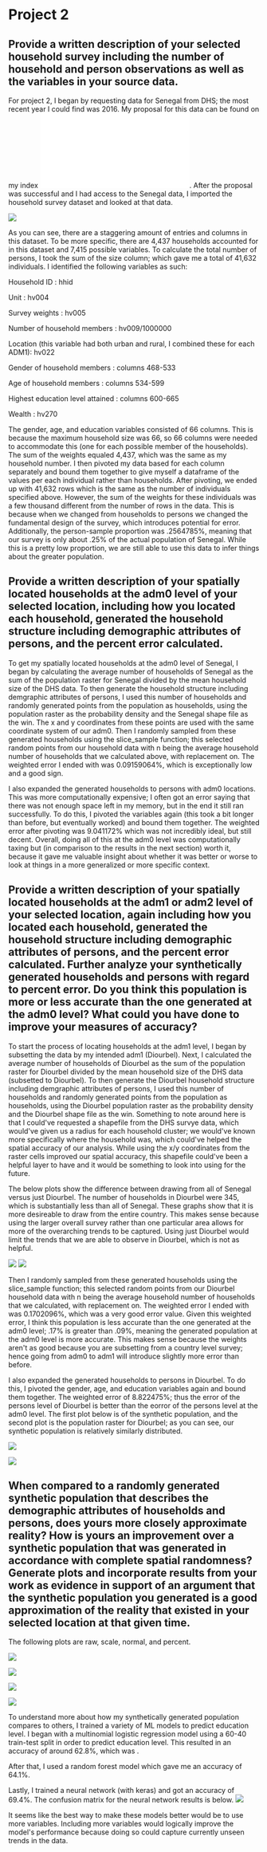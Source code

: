 # Project 2

## Provide a written description of your selected household survey including the number of household and person observations as well as the variables in your source data.

For project 2, I began by requesting data for Senegal from DHS; the most recent year I could find was 2016. My proposal for this data can be found on my index ![here](ProjectProposal2.md). 
After the proposal was successful and I had access to the Senegal data, I imported the household survey dataset and looked at that data.

![](variables.png)

As you can see, there are a staggering amount of entries and columns in this dataset. To be more specific, there are 4,437 households accounted for in this dataset and 7,415 possible variables. To calculate the total number of persons, I took the sum of the size column; which gave me a total of 41,632 individuals. I identified the following variables as such:

Household ID : hhid

Unit : hv004

Survey weights : hv005

Number of household members : hv009/1000000

Location (this variable had both urban and rural, I combined these for each ADM1): hv022

Gender of household members : columns 468-533

Age of household members : columns 534-599

Highest education level attained : columns 600-665

Wealth : hv270

The gender, age, and education variables consisted of 66 columns. This is because the maximum household size was 66, so 66 columns were needed to accommodate this (one for each possible member of the households). The sum of the weights equaled 4,437, which was the same as my household number. I then pivoted my data based for each column separately and bound them together to give myself a dataframe of the values per each individual rather than households. After pivoting, we ended up with 41,632 rows which is the same as the number of individuals specified above. However, the sum of the weights for these individuals was a few thousand different from the number of rows in the data. This is because when we changed from households to persons we changed the fundamental design of the survey, which introduces potential for error. Additionally, the person-sample proportion was .2564785%, meaning that our survey is only about .25% of the actual population of Senegal. While this is a pretty low proportion, we are still able to use this data to infer things about the greater population. 

## Provide a written description of your spatially located households at the adm0 level of your selected location, including how you located each household, generated the household structure including demographic attributes of persons, and the percent error calculated.

To get my spatially located households at the adm0 level of Senegal, I began by calculating the average number of households of Senegal as the sum of the population raster for Senegal divided by the mean household size of the DHS data. To then generate the household structure including demgraphic attributes of persons, I used this number of households and randomly generated points from the population as households, using the population raster as the probability density and the Senegal shape file as the win. The x and y coordinates from these points are used with the same coordinate system of our adm0. Then I randomly sampled from these generated households using the slice_sample function; this selected random points from our household data with n being the average household number of households that we calculated above, with replacement on. The weighted error I ended with was 0.09159064%, which is exceptionally low and a good sign.

I also expanded the generated households to persons with adm0 locations. This was more computationally expensive; I often got an error saying that there was not enough space left in my memory, but in the end it still ran successfully. To do this, I pivoted the variables again (this took a bit longer than before, but eventually worked) and bound them together. The weighted error after pivoting was 9.041172% which was not incredibly ideal, but still decent. Overall, doing all of this at the adm0 level was computationally taxing but (in comparison to the results in the next section) worth it, because it gave me valuable insight about whether it was better or worse to look at things in a more generalized or more specific context. 

## Provide a written description of your spatially located households at the adm1 or adm2 level of your selected location, again including how you located each household, generated the household structure including demographic attributes of persons, and the percent error calculated. Further analyze your synthetically generated households and persons with regard to percent error. Do you think this population is more or less accurate than the one generated at the adm0 level? What could you have done to improve your measures of accuracy?

To start the process of locating households at the adm1 level, I began by subsetting the data by my intended adm1 (Diourbel). Next, I calculated the average number of households of Diourbel as the sum of the population raster for Diourbel divided by the mean household size of the DHS data (subsetted to Diourbel). To then generate the Diourbel household structure including demgraphic attributes of persons, I used this number of households and randomly generated points from the population as households, using the Diourbel population raster as the probability density and the Diourbel shape file as the win. Something to note around here is that I could've requested a shapefile from the DHS survye data, which would've given us a radius for each household cluster; we would've known more specifically where the household was, which could've helped the spatial accuracy of our analysis. While using the x/y coordinates from the raster cells improved our spatial accuracy, this shapefile could've been a helpful layer to have and it would be something to look into using for the future.

The below plots show the difference between drawing from all of Senegal versus just Diourbel. The number of households in Diourbel were 345, which is substantially less than all of Senegal. These graphs show that it is more desireable to draw from the entire country. This makes sense because using the larger overall survey rather than one particular area allows for more of the overarching trends to be captured. Using just Diourbel would limit the trends that we are able to observe in Diourbel, which is not as helpful.

![](diourbel_hhs) ![](diourbel_sampP)

Then I randomly sampled from these generated households using the slice_sample function; this selected random points from our Diourbel household data with n being the average household number of households that we calculated, with replacement on. The weighted error I ended with was 0.1702096%, which was a very good error value. Given this weighted error, I think this population is less accurate than the one generated at the adm0 level; .17% is greater than .09%, meaning the generated population at the adm0 level is more accurate. This makes sense because the weights aren't as good because you are subsetting from a country level survey; hence going from adm0 to adm1 will introduce slightly more error than before. 

I also expanded the generated households to persons in Diourbel. To do this, I pivoted the gender, age, and education variables again and bound them together. The weighted error of 8.822475%; thus the error of the persons level of Diourbel is better than the eorror of the persons level at the adm0 level. The first plot below is of the synthetic population, and the second plot is the population raster for Diourbel; as you can see, our synthetic population is relatively similarly distributed.

![](diourbel_1.png)

![](diourbel_2.png)

## When compared to a randomly generated synthetic population that describes the demographic attributes of households and persons, does yours more closely approximate reality? How is yours an improvement over a synthetic population that was generated in accordance with complete spatial randomness? Generate plots and incorporate results from your work as evidence in support of an argument that the synthetic population you generated is a good approximation of the reality that existed in your selected location at that given time.

The following plots are raw, scale, normal, and percent.

![](raw.png)

![](scale.png)

![](normal.png)

![](percent.png)

To understand more about how my synthetically generated population compares to others, I trained a variety of ML models to predict education level. I began with a multinomial logistic regression model using a 60-40 train-test split in order to predict education level. This resulted in an accuracy of around 62.8%, which was . 

After that, I used a random forest model which gave me an accuracy of 64.1%. 

Lastly, I trained a neural network (with keras) and got an accuracy of 69.4%. The confusion matrix for the neural network results is below.
![](neural_net_result.png)

It seems like the best way to make these models better would be to use more variables. Including more variables would logically improve the model's performance because doing so could capture currently unseen trends in the data.
